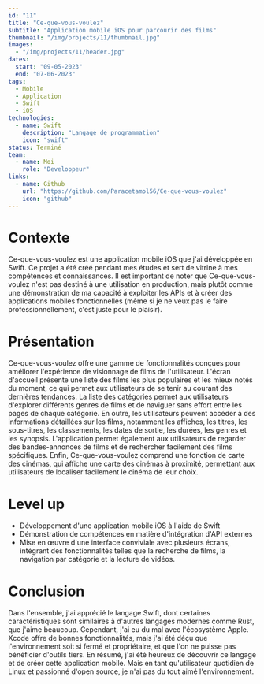 ```yaml
---
id: "11"
title: "Ce-que-vous-voulez"
subtitle: "Application mobile iOS pour parcourir des films"
thumbnail: "/img/projects/11/thumbnail.jpg"
images:
  - "/img/projects/11/header.jpg"
dates:
  start: "09-05-2023"
  end: "07-06-2023"
tags:
  - Mobile
  - Application
  - Swift
  - iOS
technologies:
  - name: Swift
    description: "Langage de programmation"
    icon: "swift"
status: Terminé
team:
  - name: Moi
    role: "Developpeur"
links:
  - name: Github
    url: "https://github.com/Paracetamol56/Ce-que-vous-voulez"
    icon: "github"
---
```


# Contexte
Ce-que-vous-voulez est une application mobile iOS que j'ai développée en Swift. Ce projet a été créé pendant mes études et sert de vitrine à mes compétences et connaissances. Il est important de noter que Ce-que-vous-voulez n'est pas destiné à une utilisation en production, mais plutôt comme une démonstration de ma capacité à exploiter les APIs et à créer des applications mobiles fonctionnelles (même si je ne veux pas le faire professionnellement, c'est juste pour le plaisir).

# Présentation
Ce-que-vous-voulez offre une gamme de fonctionnalités conçues pour améliorer l'expérience de visionnage de films de l'utilisateur. L'écran d'accueil présente une liste des films les plus populaires et les mieux notés du moment, ce qui permet aux utilisateurs de se tenir au courant des dernières tendances. La liste des catégories permet aux utilisateurs d'explorer différents genres de films et de naviguer sans effort entre les pages de chaque catégorie. En outre, les utilisateurs peuvent accéder à des informations détaillées sur les films, notamment les affiches, les titres, les sous-titres, les classements, les dates de sortie, les durées, les genres et les synopsis. L'application permet également aux utilisateurs de regarder des bandes-annonces de films et de rechercher facilement des films spécifiques. Enfin, Ce-que-vous-voulez comprend une fonction de carte des cinémas, qui affiche une carte des cinémas à proximité, permettant aux utilisateurs de localiser facilement le cinéma de leur choix.

# Level up
<ul><li>Développement d'une application mobile iOS à l'aide de Swift</li><li>Démonstration de compétences en matière d'intégration d'API externes</li><li>Mise en œuvre d'une interface conviviale avec plusieurs écrans, intégrant des fonctionnalités telles que la recherche de films, la navigation par catégorie et la lecture de vidéos.</li></ul>

# Conclusion
Dans l'ensemble, j'ai apprécié le langage Swift, dont certaines caractéristiques sont similaires à d'autres langages modernes comme Rust, que j'aime beaucoup. Cependant, j'ai eu du mal avec l'écosystème Apple. Xcode offre de bonnes fonctionnalités, mais j'ai été déçu que l'environnement soit si fermé et propriétaire, et que l'on ne puisse pas bénéficier d'outils tiers. En résumé, j'ai été heureux de découvrir ce langage et de créer cette application mobile. Mais en tant qu'utilisateur quotidien de Linux et passionné d'open source, je n'ai pas du tout aimé l'environnement.

